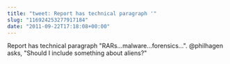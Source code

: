 ```yaml
---
title: "tweet: Report has technical paragraph '"
slug: "116924253277917184"
date: "2011-09-22T17:18:08+00:00"
---
```

Report has technical paragraph "RARs…malware…forensics…". @philhagen asks, "Should I include something about aliens?"